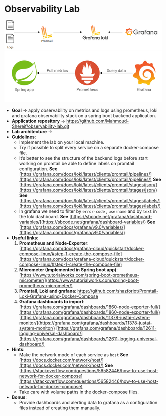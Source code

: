 # Observability Lab
![image info](./images/1.png)
![image info](./images/2.png)

- **Goal** → apply observability on metrics and logs using prometheus, loki and grafana observability stack on a spring boot backend application.
- **Application** **repository** → https://github.com/Mahmoud-Shereif/observability-lab.git
- **Lab architecture** →
- **Guidelines**:
  - Implement the lab on your local machine.
  - Try if possible to split every service on a separate docker-compose file.
  - It’s better to see the structure of the backend logs before start working on promtail be able to define labels on promtail configuration.
    **See** [https://grafana.com/docs/loki/latest/clients/promtail/pipelines/](https://grafana.com/docs/loki/latest/clients/promtail/pipelines/)
    **See** [https://grafana.com/docs/loki/latest/clients/promtail/stages/json/](https://grafana.com/docs/loki/latest/clients/promtail/stages/json/)
    **See** [https://grafana.com/docs/loki/latest/clients/promtail/stages/labels/](https://grafana.com/docs/loki/latest/clients/promtail/stages/labels/)
  - In grafana we need to filter by `error-code` , `username` and by `text` in the loki dashboard.
    **See** [https://sbcode.net/grafana/dashboard-variables/](https://sbcode.net/grafana/dashboard-variables/)
    **See** [https://grafana.com/docs/grafana/v9.0/variables/](https://grafana.com/docs/grafana/v9.0/variables/)
- **Useful links**:
  1. **Prometheus and Node-Exporter**:
     [https://grafana.com/docs/grafana-cloud/quickstart/docker-compose-linux/#step-1-create-the-compose-file](https://grafana.com/docs/grafana-cloud/quickstart/docker-compose-linux/#step-1-create-the-compose-file)
  2. **Micrometer (Implemented in Spring boot app)**:
     [https://www.tutorialworks.com/spring-boot-prometheus-micrometer/](https://www.tutorialworks.com/spring-boot-prometheus-micrometer/)
  3. **Promtail, Loki and grafana**:
     https://github.com/shazforiot/Promtail-Loki-Grafana-using-Docker-Compose
  4. **Grafana dashboards to import**:
     [https://grafana.com/grafana/dashboards/1860-node-exporter-full/](https://grafana.com/grafana/dashboards/1860-node-exporter-full/)
     [https://grafana.com/grafana/dashboards/11378-justai-system-monitor/](https://grafana.com/grafana/dashboards/11378-justai-system-monitor/)
     [https://grafana.com/grafana/dashboards/12611-logging-universal-dashboard/](https://grafana.com/grafana/dashboards/12611-logging-universal-dashboard/)
- **Hints**:
  - Make the network mode of each service as `host`
    **See** [https://docs.docker.com/network/host/](https://docs.docker.com/network/host/)
    **See** [https://stackoverflow.com/questions/56582446/how-to-use-host-network-for-docker-compose](https://stackoverflow.com/questions/56582446/how-to-use-host-network-for-docker-compose)
  - Take care with volume paths in the docker-compose files.
- **Bonus**:
  - Provide dashboards and alerting data to grafana as a configuration files instead of creating them manually.
